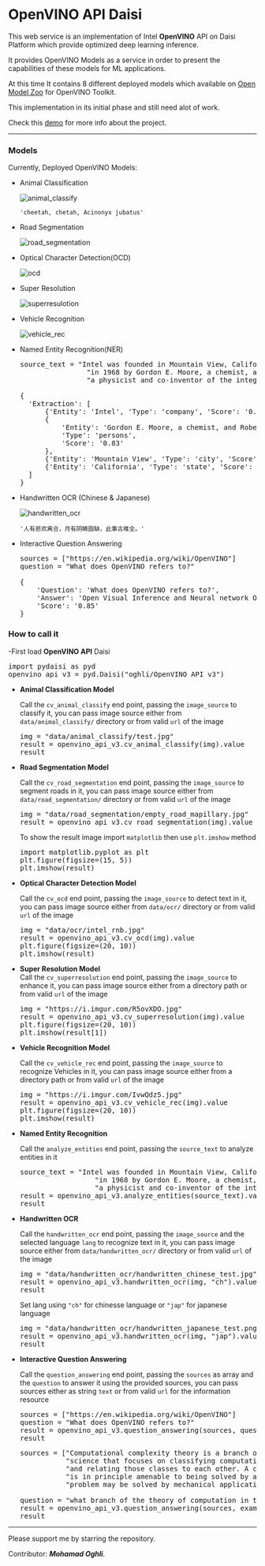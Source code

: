 # OpenVINO API Daisi

This web service is an implementation of Intel **OpenVINO** API on Daisi Platform which provide optimized deep learning inference.

It provides OpenVINO Models as a service in order to present the capabilities of these models for ML applications.

At this time It contains 8 different deployed models which available on [Open Model Zoo](https://github.com/openvinotoolkit/open_model_zoo) for OpenVINO Toolkit.

This implementation in its initial phase and still need alot of work.

Check this [demo](https://youtu.be/-VdZlzWaJvA) for more info about the project.
____________________________________
### Models
Currently, Deployed OpenVINO Models:
* Animal Classification

  ![animal_classify](https://i.imgur.com/yj7Epmy.png)
   
  `'cheetah, chetah, Acinonyx jubatus'`


* Road Segmentation
  
  ![road_segmentation](https://i.imgur.com/uvTwSB1.png)

* Optical Character Detection(OCD)
  
  ![ocd](https://i.imgur.com/2RINxrL.png)

* Super Resolution

  ![superresulotion](https://i.imgur.com/cIC2Hx8.png)

* Vehicle Recognition
 
  ![vehicle_rec](https://i.imgur.com/ApGsWxJ.png)

* Named Entity Recognition(NER)
  
  <pre>source_text = "Intel was founded in Mountain View, California, " \
                  "in 1968 by Gordon E. Moore, a chemist, and Robert Noyce, " \
                  "a physicist and co-inventor of the integrated circuit."
  
  {
    'Extraction': [
        {'Entity': 'Intel', 'Type': 'company', 'Score': '0.98'},
        {
            'Entity': 'Gordon E. Moore, a chemist, and Robert Noyce',
            'Type': 'persons',
            'Score': '0.83'
        },
        {'Entity': 'Mountain View', 'Type': 'city', 'Score': '0.79'},
        {'Entity': 'California', 'Type': 'state', 'Score': '0.98'}
    ]
  }
</pre>

* Handwritten OCR (Chinese & Japanese)
 
  ![handwritten_ocr](https://i.imgur.com/EcqdEP1.png)
  
  `'人有悲欢离合，月有阴睛圆缺，此事古难全。'`


* Interactive Question Answering
  
  <pre>
  sources = ["https://en.wikipedia.org/wiki/OpenVINO"]
  question = "What does OpenVINO refers to?"
  
  {
      'Question': 'What does OpenVINO refers to?',
      'Answer': 'Open Visual Inference and Neural network Optimization',
      'Score': '0.85'
  } </pre>


### How to call it

-First load **OpenVINO API** Daisi

<pre>
import pydaisi as pyd
openvino_api_v3 = pyd.Daisi("oghli/OpenVINO API v3")
</pre>

* **Animal Classification Model**

  Call the `cv_animal_classify` end point, passing the `image_source` to classify it, you can pass image source either from `data/animal_classify/` directory or from valid `url` of the image
  <pre>
  img = "data/animal_classify/test.jpg"
  result = openvino_api_v3.cv_animal_classify(img).value
  result
  </pre>

* **Road Segmentation Model**
    
  Call the `cv_road_segmentation` end point, passing the `image_source` to segment roads in it, you can pass image source either from `data/road_segmentation/` directory or from valid `url` of the image
  <pre>
  img = "data/road_segmentation/empty_road_mapillary.jpg"
  result = openvino_api_v3.cv_road_segmentation(img).value
  </pre>
  To show the result image import `matplotlib` then use `plt.imshow` method
  <pre>
  import matplotlib.pyplot as plt
  plt.figure(figsize=(15, 5))
  plt.imshow(result)
  </pre>

* **Optical Character Detection Model**

  Call the `cv_ocd` end point, passing the `image_source` to detect text in it, you can pass image source either from `data/ocr/` directory or from valid `url` of the image
  <pre>
  img = "data/ocr/intel_rnb.jpg"
  result = openvino_api_v3.cv_ocd(img).value
  plt.figure(figsize=(20, 10))
  plt.imshow(result)
  </pre>

* **Super Resolution Model**  
  Call the `cv_superresolution` end point, passing the `image_source` to enhance it, you can pass image source either from a directory path or from valid `url` of the image
  <pre>
  img = "https://i.imgur.com/R5ovXDO.jpg"
  result = openvino_api_v3.cv_superresolution(img).value
  plt.figure(figsize=(20, 10))
  plt.imshow(result[1])
  </pre>

* **Vehicle Recognition Model**
  
  Call the `cv_vehicle_rec` end point, passing the `image_source` to recognize Vehicles in it, you can pass image source either from a directory path or from valid `url` of the image
  
  <pre>
  img = "https://i.imgur.com/IvwQdz5.jpg"
  result = openvino_api_v3.cv_vehicle_rec(img).value
  plt.figure(figsize=(20, 10))
  plt.imshow(result)
  </pre>

* **Named Entity Recognition**
    
  Call the `analyze_entities` end point, passing the `source_text` to analyze entities in it
  <pre>
  source_text = "Intel was founded in Mountain View, California, " \
                    "in 1968 by Gordon E. Moore, a chemist, and Robert Noyce, " \
                    "a physicist and co-inventor of the integrated circuit."
  result = openvino_api_v3.analyze_entities(source_text).value
  result 
  </pre>

* **Handwritten OCR**
    
  Call the `handwritten_ocr` end point, passing the `image_source` and the selected language `lang` to recognize text in it, you can pass image source either from `data/handwritten_ocr/` directory or from valid `url` of the image
  <pre>
  img = "data/handwritten_ocr/handwritten_chinese_test.jpg"
  result = openvino_api_v3.handwritten_ocr(img, "ch").value
  result
  </pre>
  
  Set lang using `"ch"` for chinesse language or `"jap"` for japanese language
   
  <pre>img = "data/handwritten_ocr/handwritten_japanese_test.png"
  result = openvino_api_v3.handwritten_ocr(img, "jap").value
  result 
  </pre>

* **Interactive Question Answering**

    Call the `question_answering` end point, passing the `sources` as array and the `question` to answer it using the provided sources, you can pass sources either as string `text` or from valid `url` for the information resource
  
  <pre>
  sources = ["https://en.wikipedia.org/wiki/OpenVINO"]
  question = "What does OpenVINO refers to?"
  result = openvino_api_v3.question_answering(sources, question).value
  result
  </pre>
  
  <pre>
  sources = ["Computational complexity theory is a branch of the theory of computation in theoretical computer "
             "science that focuses on classifying computational problems according to their inherent difficulty, "
             "and relating those classes to each other. A computational problem is understood to be a task that "
             "is in principle amenable to being solved by a computer, which is equivalent to stating that the "
             "problem may be solved by mechanical application of mathematical steps, such as an algorithm."]
  
  question = "what branch of the theory of computation in theoretical computer science that focuses on classifying computational problems?"
  result = openvino_api_v3.question_answering(sources, example_question=question).value
  result
  </pre> 
____________________________________

Please support me by starring the repository.

Contributor: _**Mohamad Oghli**_.
